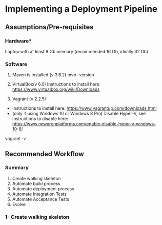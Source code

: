 # Implementing a Deployment Pipeline


## Assumptions/Pre-requisites

### Hardware*
Laptop with at least 8 Gb memory (recommended 16 Gb, ideally 32 Gb)

### Software
1. Maven is installed (v 3.6.2)
mvn -version

2. VirtualBox(v 6.0)
Instructions to install here: https://www.virtualbox.org/wiki/Downloads 

3. Vagrant (v 2.2.5) 
* Instructions to install here: https://www.vagrantup.com/downloads.html
* (only if using Windows 10 or Windows 8 Pro) Disable Hyper-V, see instructions to disable here: https://www.poweronplatforms.com/enable-disable-hyper-v-windows-10-8/

vagrant -v



## Recommended Workflow

### Summary
1. Create walking skeleton
2. Automate build process
3. Automate deployment process
4. Automate Integration Tests
5. Automate Acceptance Tests
6. Evolve




### 1- Create walking skeleton


